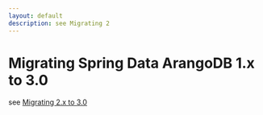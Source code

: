 ```yaml
---
layout: default
description: see Migrating 2
---
```


# Migrating Spring Data ArangoDB 1.x to 3.0

see [Migrating 2.x to 3.0](spring-data-migration-migrating-2-x-3-0.html)
